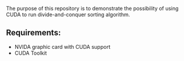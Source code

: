 The purpose of this repository is to demonstrate the possibility of using CUDA to run divide-and-conquer sorting algorithm.

Requirements:
-------------
- NVIDA graphic card with CUDA support
- CUDA Toolkit

